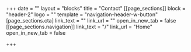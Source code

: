 +++
date = ""
layout = "blocks"
title = "Contact"
[[page_sections]]
block = "header-2"
logo = ""
template = "navigation-header-w-button"
[page_sections.cta]
link_text = ""
link_url = ""
open_in_new_tab = false
[[page_sections.navigation]]
link_text = "/"
link_url = "Home"
open_in_new_tab = false

+++
